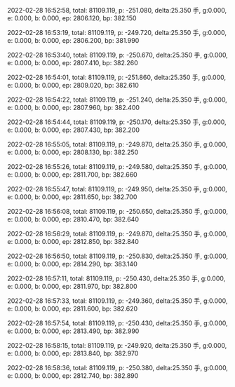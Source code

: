 2022-02-28 16:52:58, total: 81109.119, p: -251.080, delta:25.350 手, g:0.000, e: 0.000, b: 0.000, ep: 2806.120, bp: 382.150

2022-02-28 16:53:19, total: 81109.119, p: -249.720, delta:25.350 手, g:0.000, e: 0.000, b: 0.000, ep: 2806.200, bp: 381.990

2022-02-28 16:53:40, total: 81109.119, p: -250.670, delta:25.350 手, g:0.000, e: 0.000, b: 0.000, ep: 2807.410, bp: 382.260

2022-02-28 16:54:01, total: 81109.119, p: -251.860, delta:25.350 手, g:0.000, e: 0.000, b: 0.000, ep: 2809.020, bp: 382.610

2022-02-28 16:54:22, total: 81109.119, p: -251.240, delta:25.350 手, g:0.000, e: 0.000, b: 0.000, ep: 2807.960, bp: 382.400

2022-02-28 16:54:44, total: 81109.119, p: -250.170, delta:25.350 手, g:0.000, e: 0.000, b: 0.000, ep: 2807.430, bp: 382.200

2022-02-28 16:55:05, total: 81109.119, p: -249.870, delta:25.350 手, g:0.000, e: 0.000, b: 0.000, ep: 2808.130, bp: 382.250

2022-02-28 16:55:26, total: 81109.119, p: -249.580, delta:25.350 手, g:0.000, e: 0.000, b: 0.000, ep: 2811.700, bp: 382.660

2022-02-28 16:55:47, total: 81109.119, p: -249.950, delta:25.350 手, g:0.000, e: 0.000, b: 0.000, ep: 2811.650, bp: 382.700

2022-02-28 16:56:08, total: 81109.119, p: -250.650, delta:25.350 手, g:0.000, e: 0.000, b: 0.000, ep: 2810.470, bp: 382.640

2022-02-28 16:56:29, total: 81109.119, p: -249.870, delta:25.350 手, g:0.000, e: 0.000, b: 0.000, ep: 2812.850, bp: 382.840

2022-02-28 16:56:50, total: 81109.119, p: -250.830, delta:25.350 手, g:0.000, e: 0.000, b: 0.000, ep: 2814.290, bp: 383.140

2022-02-28 16:57:11, total: 81109.119, p: -250.430, delta:25.350 手, g:0.000, e: 0.000, b: 0.000, ep: 2811.970, bp: 382.800

2022-02-28 16:57:33, total: 81109.119, p: -249.360, delta:25.350 手, g:0.000, e: 0.000, b: 0.000, ep: 2811.600, bp: 382.620

2022-02-28 16:57:54, total: 81109.119, p: -250.430, delta:25.350 手, g:0.000, e: 0.000, b: 0.000, ep: 2813.490, bp: 382.990

2022-02-28 16:58:15, total: 81109.119, p: -249.920, delta:25.350 手, g:0.000, e: 0.000, b: 0.000, ep: 2813.840, bp: 382.970

2022-02-28 16:58:36, total: 81109.119, p: -250.380, delta:25.350 手, g:0.000, e: 0.000, b: 0.000, ep: 2812.740, bp: 382.890